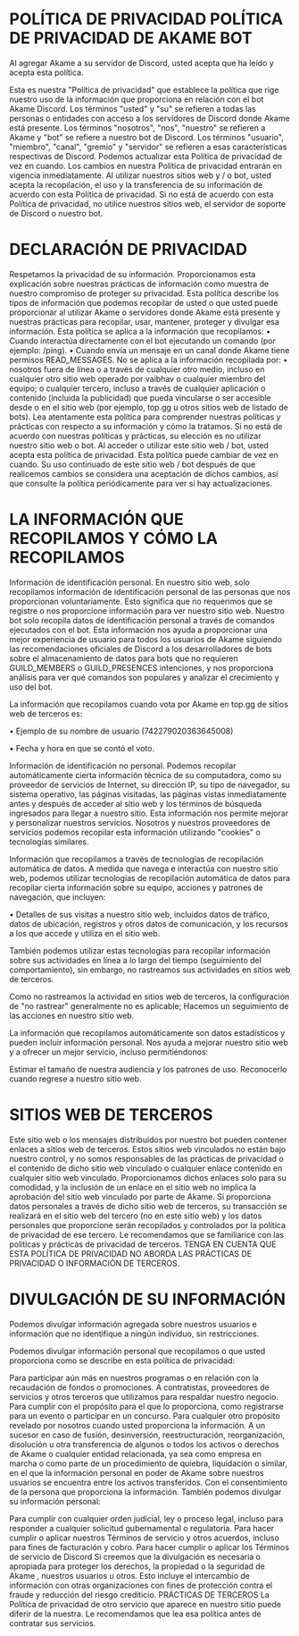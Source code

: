 # POLÍTICA DE PRIVACIDAD POLÍTICA DE PRIVACIDAD DE AKAME BOT 
Al agregar Akame a su servidor de Discord, usted acepta que ha leído y acepta esta política.

Esta es nuestra "Política de privacidad" que establece la política que rige nuestro uso de la información que proporciona en relación con el bot Akame Discord. Los términos "usted" y "su" se refieren a todas las personas o entidades con acceso a los servidores de Discord donde Akame está presente. Los términos "nosotros", "nos", "nuestro" se refieren a Akame  y "bot" se refiere a nuestro bot de Discord. Los términos "usuario", "miembro", "canal", "gremio" y "servidor" se refieren a esas características respectivas de Discord. Podemos actualizar esta Política de privacidad de vez en cuando. Los cambios en nuestra Política de privacidad entrarán en vigencia inmediatamente. Al utilizar nuestros sitios web y / o bot, usted acepta la recopilación, el uso y la transferencia de su información de acuerdo con esta Política de privacidad. Si no está de acuerdo con esta Política de privacidad, no utilice nuestros sitios web, el servidor de soporte de Discord o nuestro bot.

# DECLARACIÓN DE PRIVACIDAD 
Respetamos la privacidad de su información. Proporcionamos esta explicación sobre nuestras prácticas de información como muestra de nuestro compromiso de proteger su privacidad. Esta política describe los tipos de información que podemos recopilar de usted o que usted puede proporcionar al utilizar Akame  o servidores donde Akame está presente y nuestras prácticas para recopilar, usar, mantener, proteger y divulgar esa información. Esta política se aplica a la información que recopilamos: 
• Cuando interactúa directamente con el bot ejecutando un comando (por ejemplo: /ping). 
• Cuando envía un mensaje en un canal donde Akame tiene permisos READ_MESSAGES. No se aplica a la información recopilada por:
 • nosotros fuera de línea o a través de cualquier otro medio, incluso en cualquier otro sitio web operado por vaibhav o cualquier miembro del equipo; o cualquier tercero, incluso a través de cualquier aplicación o contenido (incluida la publicidad) que pueda vincularse o ser accesible desde o en el sitio web (por ejemplo, top.gg u otros sitios web de listado de bots).
 Lea atentamente esta política para comprender nuestras políticas y prácticas con respecto a su información y cómo la tratamos. Si no está de acuerdo con nuestras políticas y prácticas, su elección es no utilizar nuestro sitio web o bot. Al acceder o utilizar este sitio web / bot, usted acepta esta política de privacidad. Esta política puede cambiar de vez en cuando. Su uso continuado de este sitio web / bot después de que realicemos cambios se considera una aceptación de dichos cambios, así que consulte la política periódicamente para ver si hay actualizaciones.

# LA INFORMACIÓN QUE RECOPILAMOS Y CÓMO LA RECOPILAMOS
 Información de identificación personal. En nuestro sitio web, solo recopilamos información de identificación personal de las personas que nos proporcionan voluntariamente. Esto significa que no requerimos que se registre o nos proporcione información para ver nuestro sitio web. Nuestro bot solo recopila datos de identificación personal a través de comandos ejecutados con el bot. Esta información nos ayuda a proporcionar una mejor experiencia de usuario para todos los usuarios de Akame siguiendo las recomendaciones oficiales de Discord a los desarrolladores de bots sobre el almacenamiento de datos para bots que no requieren GUILD_MEMBERS o GUILD_PRESENCES intenciones, y nos proporciona análisis para ver qué comandos son populares y analizar el crecimiento y uso del bot.

La información que recopilamos cuando vota por Akame en top.gg de sitios web de terceros es:

• Ejemplo de su nombre de usuario (742279020363645008)

• Fecha y hora en que se contó el voto.

Información de identificación no personal. Podemos recopilar automáticamente cierta información técnica de su computadora, como su proveedor de servicios de Internet, su dirección IP, su tipo de navegador, su sistema operativo, las páginas visitadas, las páginas vistas inmediatamente antes y después de acceder al sitio web y los términos de búsqueda ingresados para llegar a nuestro sitio. Esta información nos permite mejorar y personalizar nuestros servicios. Nosotros y nuestros proveedores de servicios podemos recopilar esta información utilizando "cookies" o tecnologías similares.

Información que recopilamos a través de tecnologías de recopilación automática de datos. A medida que navega e interactúa con nuestro sitio web, podemos utilizar tecnologías de recopilación automática de datos para recopilar cierta información sobre su equipo, acciones y patrones de navegación, que incluyen:

• Detalles de sus visitas a nuestro sitio web, incluidos datos de tráfico, datos de ubicación, registros y otros datos de comunicación, y los recursos a los que accede y utiliza en el sitio web.

También podemos utilizar estas tecnologías para recopilar información sobre sus actividades en línea a lo largo del tiempo (seguimiento del comportamiento), sin embargo, no rastreamos sus actividades en sitios web de terceros.

Como no rastreamos la actividad en sitios web de terceros, la configuración de "no rastrear" generalmente no es aplicable; Hacemos un seguimiento de las acciones en nuestro sitio web.

La información que recopilamos automáticamente son datos estadísticos y pueden incluir información personal. Nos ayuda a mejorar nuestro sitio web y a ofrecer un mejor servicio, incluso permitiéndonos:

Estimar el tamaño de nuestra audiencia y los patrones de uso. Reconocerlo cuando regrese a nuestro sitio web.

# SITIOS WEB DE TERCEROS 
Este sitio web o los mensajes distribuidos por nuestro bot pueden contener enlaces a sitios web de terceros. Estos sitios web vinculados no están bajo nuestro control, y no somos responsables de las prácticas de privacidad o el contenido de dicho sitio web vinculado o cualquier enlace contenido en cualquier sitio web vinculado. Proporcionamos dichos enlaces solo para su comodidad, y la inclusión de un enlace en el sitio web no implica la aprobación del sitio web vinculado por parte de Akame. Si proporciona datos personales a través de dicho sitio web de terceros, su transacción se realizará en el sitio web del tercero (no en este sitio web) y los datos personales que proporcione serán recopilados y controlados por la política de privacidad de ese tercero. Le recomendamos que se familiarice con las políticas y prácticas de privacidad de terceros. TENGA EN CUENTA QUE ESTA POLÍTICA DE PRIVACIDAD NO ABORDA LAS PRÁCTICAS DE PRIVACIDAD O INFORMACIÓN DE TERCEROS.

# DIVULGACIÓN DE SU INFORMACIÓN
 Podemos divulgar información agregada sobre nuestros usuarios e información que no identifique a ningún individuo, sin restricciones.

Podemos divulgar información personal que recopilamos o que usted proporciona como se describe en esta política de privacidad:

Para participar aún más en nuestros programas o en relación con la recaudación de fondos o promociones. A contratistas, proveedores de servicios y otros terceros que utilizamos para respaldar nuestro negocio. Para cumplir con el propósito para el que lo proporciona, como registrarse para un evento o participar en un concurso. Para cualquier otro propósito revelado por nosotros cuando usted proporciona la información. A un sucesor en caso de fusión, desinversión, reestructuración, reorganización, disolución u otra transferencia de algunos o todos los activos o derechos de Akame  o cualquier entidad relacionada, ya sea como empresa en marcha o como parte de un procedimiento de quiebra, liquidación o similar, en el que la información personal en poder de Akame  sobre nuestros usuarios se encuentra entre los activos transferidos. Con el consentimiento de la persona que proporciona la información. También podemos divulgar su información personal:

Para cumplir con cualquier orden judicial, ley o proceso legal, incluso para responder a cualquier solicitud gubernamental o regulatoria. Para hacer cumplir o aplicar nuestros Términos de servicio y otros acuerdos, incluso para fines de facturación y cobro. Para hacer cumplir o aplicar los Términos de servicio de Discord Si creemos que la divulgación es necesaria o apropiada para proteger los derechos, la propiedad o la seguridad de Akame , nuestros usuarios u otros. Esto incluye el intercambio de información con otras organizaciones con fines de protección contra el fraude y reducción del riesgo crediticio. PRÁCTICAS DE TERCEROS La Política de privacidad de otro servicio que aparece en nuestro sitio puede diferir de la nuestra. Le recomendamos que lea esa política antes de contratar sus servicios.
